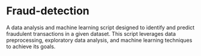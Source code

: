 # Fraud-detection
A data analysis and machine learning script designed to identify and predict fraudulent transactions in a given dataset. This script leverages data preprocessing, exploratory data analysis, and machine learning techniques to achieve its goals.
 
